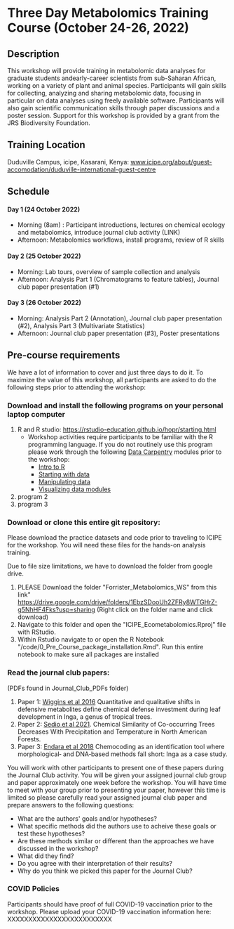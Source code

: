 # Three Day Metabolomics Training Course (October 24-26, 2022)

## Description
This workshop will provide training in metabolomic data analyses for graduate students andearly-career scientists from sub-Saharan African, working on a variety of plant and animal species. Participants will gain skills for collecting, analyzing and sharing metabolomic data, focusing in particular on data analyses using freely available software. Participants will also gain scientific communication skills through paper discussions and a poster session. Support for this workshop is provided by a grant from the JRS Biodiversity Foundation.

## Training Location
Duduville Campus, icipe, Kasarani, Kenya: 
www.icipe.org/about/guest-accomodation/duduville-international-guest-centre

## Schedule
#### Day 1 (24 October 2022)
* Morning (8am) : Participant introductions, lectures on chemical ecology and metabolomics, introduce journal club activity (LINK) 
* Afternoon: Metabolomics workflows, install programs, review of R skills
#### Day 2 (25 October 2022)
* Morning: Lab tours, overview of sample collection and analysis 
* Afternoon: Analysis Part 1 (Chromatograms to feature tables), Journal club paper presentation (#1)
#### Day 3 (26 October 2022)
* Morning: Analysis Part 2 (Annotation), Journal club paper presentation (#2), Analysis Part 3 (Multivariate Statistics)
* Afternoon: Journal club paper presentation (#3), Poster presentations

## Pre-course requirements
We have a lot of information to cover and just three days to do it. To maximize the value of this workshop, all participants are asked to do the following steps prior to attending the workshop:
### Download and install the following programs on your personal laptop computer
1. R and R studio: https://rstudio-education.github.io/hopr/starting.html
     - Workshop activities require participants to be familiar with the R programming language.  If you do not routinely use this program please work through the following [Data Carpentry](https://datacarpentry.org/) modules prior to the workshop:
       - [Intro to R](https://datacarpentry.org/R-ecology-lesson/01-intro-to-r.html)
       - [Starting with data](https://datacarpentry.org/R-ecology-lesson/02-starting-with-data.html)
       - [Manipulating data](https://datacarpentry.org/R-ecology-lesson/03-dplyr.html)
       - [Visualizing data modules](https://datacarpentry.org/R-ecology-lesson/04-visualization-ggplot2.html)
2. program 2
3. program 3

### Download or clone this entire git repository:
Please download the practice datasets and code prior to traveling to ICIPE for the workshop.  You will need these files for the hands-on analysis training.

Due to file size limitations, we have to download the folder from google drive. 
1) PLEASE Download the folder "Forrister_Metabolomics_WS" from this link" https://drive.google.com/drive/folders/1EbzSDooUh2ZFRy8WTGHrZ-g5NhHF4Fks?usp=sharing
     (Right click on the folder name and click download)
2) Navigate to this folder and open the "ICIPE_Ecometabolomics.Rproj" file with RStudio.
3) Within Rstudio navigate to or open the R Notebook "/code/0_Pre_Course_package_installation.Rmd". Run this entire notebook to make sure all packages are installed

### Read the journal club papers:

(PDFs found in Journal_Club_PDFs folder)

1. Paper 1: [Wiggins et al 2016](Wiggins2016.pdf) Quantitative and qualitative shifts in defensive metabolites define chemical defense investment during leaf development in Inga, a genus of tropical trees.
2. Paper 2: [Sedio et al 2021](Sedio2021.pdf). Chemical Similarity of Co-occurring Trees Decreases With Precipitation and Temperature in North American Forests. 
3. Paper 3: [Endara et al 2018](Endara2018.pdf) Chemocoding as an identification tool where morphological‐ and DNA‐based methods fall short: Inga as a case study.

You will work with other participants to present one of these papers during the Journal Club activity.  You will be given your assigned journal club group and paper approximately one week before the workshop. You will have time to meet with your group prior to presenting your paper, however this time is limited so please carefully read your assigned journal club paper and prepare answers to the following questions: 
- What are the authors' goals and/or hypotheses?
- What specific methods did the authors use to acheive these goals or test these hypotheses?
- Are these methods similar or different than the approaches we have discussed in the workshop?
- What did they find? 
- Do you agree with their interpretation of their results?
- Why do you think we picked this paper for the Journal Club?


### COVID Policies
Participants should have proof of full COVID-19 vaccination prior to the workshop.
Please upload your COVID-19 vaccination information here: XXXXXXXXXXXXXXXXXXXXXXXXX
